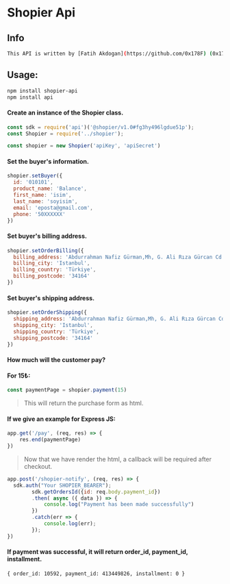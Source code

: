 # Shopier Api

## Info

```bash
This API is written by [Fatih Akdogan](https://github.com/0x178F) (0x178F), updated to the latest version by [Ruslan](https://github.com/frqher) (frqher).
```

## Usage:
```bash
npm install shopier-api
npm install api
```

#### Create an instance of the Shopier class.

```javascript
const sdk = require('api')('@shopier/v1.0#fg3hy496lgdue51p');
const Shopier = require('../shopier');

const shopier = new Shopier('apiKey', 'apiSecret')
```

#### Set the buyer's information.
```javascript
shopier.setBuyer({
  id: '010101',
  product_name: 'Balance',
  first_name: 'isim',
  last_name: 'soyisim',
  email: 'eposta@gmail.com',
  phone: '50XXXXXX'
})
```


#### Set buyer's billing address.
```javascript
shopier.setOrderBilling({
  billing_address: 'Abdurrahman Nafiz Gürman,Mh, G. Ali Rıza Gürcan Cd. No:27',
  billing_city: 'Istanbul',
  billing_country: 'Türkiye',
  billing_postcode: '34164'
})
```

#### Set buyer's shipping address.
```javascript
shopier.setOrderShipping({
  shipping_address: 'Abdurrahman Nafiz Gürman,Mh, G. Ali Rıza Gürcan Cd. No:27',
  shipping_city: 'Istanbul',
  shipping_country: 'Türkiye',
  shipping_postcode: '34164'
})
```

#### How much will the customer pay?
#### For 15₺:
```javascript
const paymentPage = shopier.payment(15)
```
> This will return the purchase form as html.



#### If we give an example for Express JS:
```javascript
app.get('/pay', (req, res) => {
    res.end(paymentPage)
})
```

> Now that we have render the html, a callback will be required after checkout.

```javascript
app.post('/shopier-notify', (req, res) => {
  sdk.auth("Your SHOPIER_BEARER");
        sdk.getOrdersId({id: req.body.payment_id})
        .then( async ({ data }) => {
            console.log("Payment has been made successfully")
        })
        .catch(err => {
            console.log(err);
        });
})
```

#### If payment was successful, it will return order_id, payment_id, installment.
```
{ order_id: 10592, payment_id: 413449826, installment: 0 }
```
